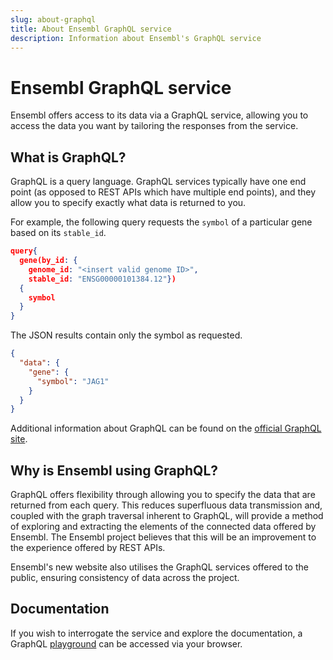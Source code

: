 ```yaml
---
slug: about-graphql
title: About Ensembl GraphQL service
description: Information about Ensembl's GraphQL service
---
```

# Ensembl GraphQL service

Ensembl offers access to its data via a GraphQL service, allowing you to access the data you want by tailoring the responses from the service.

## What is GraphQL?

GraphQL is a query language.  GraphQL services typically have one end point (as opposed to REST APIs which have multiple end points), and they allow you to specify exactly what data is returned to you.

For example, the following query requests the `symbol` of a particular gene based on its `stable_id`.

```json
query{
  gene(by_id: {
    genome_id: "<insert valid genome ID>",
    stable_id: "ENSG00000101384.12"})
  {
    symbol
  }
}

```
The JSON results contain only the symbol as requested.
```json
{
  "data": {
    "gene": {
      "symbol": "JAG1"
    }
  }
}
```

Additional information about GraphQL can be found on the [official GraphQL site](https://graphql.org/).

## Why is Ensembl using GraphQL?

GraphQL offers flexibility through allowing you to specify the data that are returned from each query.  This reduces superfluous data transmission and, coupled with the graph traversal inherent to GraphQL, will provide a method of exploring and extracting the elements of the connected data offered by Ensembl. The Ensembl project believes that this will be an improvement to the experience offered by REST APIs.  

Ensembl's new website also utilises the GraphQL services offered to the public, ensuring consistency of data across the project.


## Documentation
If you wish to interrogate the service and explore the documentation, a GraphQL [playground](/data/graphql) can be accessed via your browser.
